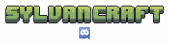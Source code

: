 <div align="center">
    <a href="https://sylvancraft.net"><img src="profile/sylvancraft.png" alt="SylvanCraft" /></a>
    <div>
        <a href="https://go.sylvancraft.net/discord"><img src="profile/discord.png" alt="Discord" height="50"></a>
    </div>
</div>
